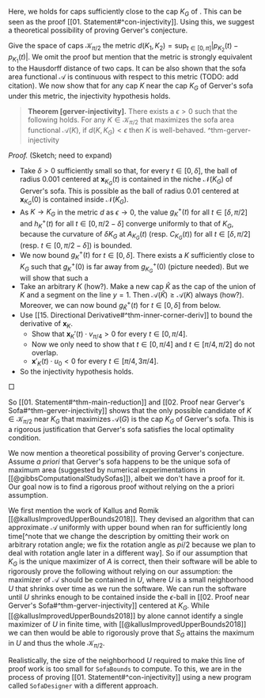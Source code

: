 Here, we  holds for caps sufficiently close to the cap $K_G$ of . This can be seen as the proof [[01. Statement#^con-injectivity]]. Using this, we suggest a theoretical possibility of proving Gerver's conjecture.

Give the space of caps $\mathcal{K}_{\pi/2}$ the metric $d(K_1, K_2) = \sup_{t \in [0, \pi]} \left| p_{K_2}(t) - p_{K_1}(t) \right|$. We omit the proof but mention that the metric is strongly equivalent to the Hausdorff distance of two caps. It can be also shown that the sofa area functional $\mathcal{A}$ is continuous with respect to this metric (TODO: add citation). We now show that for any cap $K$ near the cap $K_G$ of Gerver's sofa under this metric, the injectivity hypothesis holds.

> __Theorem [gerver-injectivity].__ There exists a $\epsilon>0$ such that the following holds. For any $K \in \mathcal{K}_{\pi/2}$ that maximizes the sofa area functional $\mathcal{A}(K)$, if $d(K, K_G) < \epsilon$ then $K$ is well-behaved. ^thm-gerver-injectivity

_Proof._ (Sketch; need to expand)

- Take $\delta > 0$ sufficiently small so that, for every $t \in [0, \delta]$, the ball of radius 0.001 centered at $\mathbf{x}_{K_G}(t)$ is contained in the niche $\mathcal{N}(K_G)$ of Gerver's sofa. This is possible as the ball of radius 0.01 centered at $\mathbf{x}_{K_G}(0)$ is contained inside $\mathcal{N}(K_G)$.
- As $K \to K_G$ in the metric $d$ as $\epsilon \to 0$, the value $g^+_K(t)$ for all $t \in [\delta, \pi/2]$ and $h^+_K(t)$ for all $t \in [0, \pi/2 - \delta]$ converge uniformly to that of $K_G$, because the curvature of $\delta K_G$ at $A_{K_G}(t)$ (resp. $C_{K_G}(t)$) for all $t \in [\delta, \pi/2]$ (resp. $t \in [0, \pi/2 - \delta]$) is bounded.
- We now bound $g_K^+(t)$ for $t \in [0, \delta]$. There exists a $K$ sufficiently close to $K_G$ such that $g_K^+(0)$ is far away from $g_{K_G}^+(0)$ (picture needed). But we will show that such a 
- Take an arbitrary $K$ (how?). Make a new cap $\hat{K}$ as the cap of the union of $K$ and a segment on the line $y=1$. Then $\mathcal{A}(\hat{K}) \geq \mathcal{A}(K)$ always (how?). Moreover, we can now bound $g_{\hat{K}}^+(t)$ for $t \in [0, \delta]$ from below.
- Use [[15. Directional Derivative#^thm-inner-corner-deriv]] to bound the derivative of $\mathbf{x}_K$.
	- Show that $\mathbf{x}_K'(t) \cdot v_{\pi/4} > 0$ for every $t \in [0, \pi/4]$.
	- Now we only need to show that $t \in [0, \pi/4]$ and $t \in [\pi/4, \pi/2]$ do not overlap.
	- $\mathbf{x}'_K(t) \cdot u_0 < 0$ for every $t \in [\pi/4, 3\pi/4]$.
- So the injectivity hypothesis holds.

□

So [[01. Statement#^thm-main-reduction]] and [[02. Proof near Gerver's Sofa#^thm-gerver-injectivity]] shows that the only possible candidate of $K \in \mathcal{K}_{\pi/2}$ near $K_G$ that maximizes $\mathcal{A}(G)$ is the cap $K_G$ of Gerver's sofa. This is a rigorous justification that Gerver's sofa satisfies the local optimality condition.

We now mention a theoretical possibility of proving Gerver's conjecture. Assume _a priori_ that Gerver's sofa happens to be the unique sofa of maximum area (suggested by numerical experimentations in [[@gibbsComputationalStudySofas]]), albeit we don't have a proof for it. Our goal now is to find a rigorous proof without relying on the a priori assumption. 

We first mention the work of Kallus and Romik [[@kallusImprovedUpperBounds2018]]. They devised an algorithm that can approximate $\mathcal{A}$ uniformly with upper bound when ran for sufficiently long time[^note that we change the description by omitting their work on arbitrary rotation angle; we fix the rotation angle as $pi/2$ because we plan to deal with rotation angle later in a different way]. So if our assumption that $K_G$ is the unique maximizer of $A$ is correct, then their software will be able to rigorously prove the following without relying on our assumption: the maximizer of $\mathcal{A}$ should be contained in $U$, where $U$ is a small neighborhood $U$ that shrinks over time as we run the software. We can run the software until $U$ shrinks enough to be contained inside the $\epsilon$-ball in [[02. Proof near Gerver's Sofa#^thm-gerver-injectivity]] centered at $K_G$. While [[@kallusImprovedUpperBounds2018]] by alone cannot identify a single maximizer of $U$ in finite time, with [[@kallusImprovedUpperBounds2018]] we can then would be able to rigorously prove that $S_G$ attains the maximum in $U$ and thus the whole $\mathcal{K}_{\pi/2}$.

Realistically, the size of the neighborhood $U$ required to make this line of proof work is too small for `SofaBounds` to compute. To this, we are in the process of proving [[01. Statement#^con-injectivity]] using a new program called `SofaDesigner` with a different approach. 